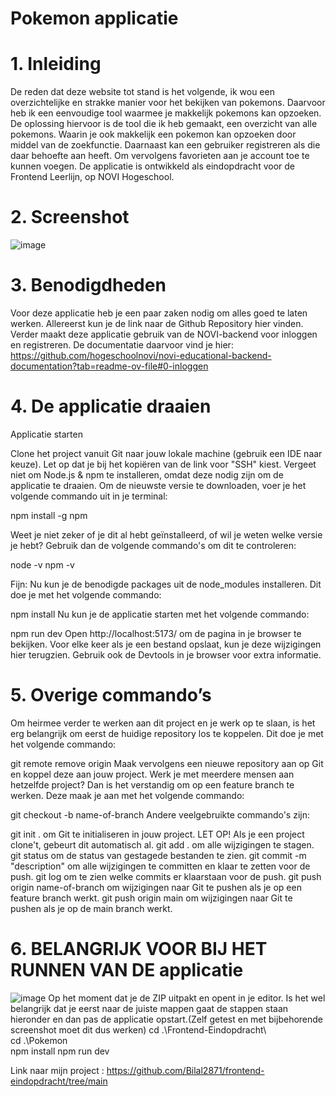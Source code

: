 # Pokemon applicatie

# 1. Inleiding
De reden dat deze website tot stand is het volgende, ik wou een overzichtelijke en strakke manier voor het bekijken van pokemons. Daarvoor heb ik een eenvoudige tool waarmee je makkelijk pokemons kan opzoeken. De oplossing hiervoor is de tool die ik heb gemaakt, een overzicht van alle pokemons. Waarin je ook makkelijk een pokemon kan opzoeken door middel van de zoekfunctie. Daarnaast kan een gebruiker registreren als die daar behoefte aan heeft. Om vervolgens favorieten aan je account toe te kunnen voegen. De applicatie is ontwikkeld als eindopdracht voor de Frontend Leerlijn, op NOVI Hogeschool.

# 2. Screenshot
![image](https://github.com/user-attachments/assets/ed1cc23c-4d8f-4fe5-8f13-a1dab4b8add7)

# 3. Benodigdheden
Voor deze applicatie heb je een paar zaken nodig om alles goed te laten werken. Allereerst kun je de link naar de Github Repository hier vinden. Verder maakt deze applicatie gebruik van de NOVI-backend voor inloggen en registreren. De documentatie daarvoor vind je hier: https://github.com/hogeschoolnovi/novi-educational-backend-documentation?tab=readme-ov-file#0-inloggen

# 4. De applicatie draaien
Applicatie starten

Clone het project vanuit Git naar jouw lokale machine (gebruik een IDE naar keuze). Let op dat je bij het kopiëren van de link voor "SSH" kiest. Vergeet niet om Node.js & npm te installeren, omdat deze nodig zijn om de applicatie te draaien. Om de nieuwste versie te downloaden, voer je het volgende commando uit in je terminal:

npm install -g npm

Weet je niet zeker of je dit al hebt geïnstalleerd, of wil je weten welke versie je hebt? Gebruik dan de volgende commando's om dit te controleren:

node -v
npm -v

Fijn: Nu kun je de benodigde packages uit de node_modules installeren. Dit doe je met het volgende commando:

npm install
Nu kun je de applicatie starten met het volgende commando:

npm run dev
Open http://localhost:5173/ om de pagina in je browser te bekijken. Voor elke keer als je een bestand opslaat, kun je deze wijzigingen hier terugzien. Gebruik ook de Devtools in je browser voor extra informatie.

# 5. Overige commando’s

Om heirmee verder te werken aan dit project en je werk op te slaan, is het erg belangrijk om eerst de huidige repository los te koppelen. Dit doe je met het volgende commando:

git remote remove origin
Maak vervolgens een nieuwe repository aan op Git en koppel deze aan jouw project. Werk je met meerdere mensen aan hetzelfde project? Dan is het verstandig om op een feature branch te werken. Deze maak je aan met het volgende commando:

git checkout -b name-of-branch
Andere veelgebruikte commando's zijn:

git init .                         om Git te initialiseren in jouw project. LET OP! Als je een project clone't, gebeurt dit automatisch al.
git add .                          om alle wijzigingen te stagen.
git status                         om de status van gestagede bestanden te zien.
git commit -m "description"        om alle wijzigingen te committen en klaar te zetten voor de push.
git log                            om te zien welke commits er klaarstaan voor de push.
git push origin name-of-branch     om wijzigingen naar Git te pushen als je op een feature branch werkt.
git push origin main               om wijzigingen naar Git te pushen als je op de main branch werkt.

# 6. BELANGRIJK VOOR BIJ HET RUNNEN VAN DE applicatie
![image](https://github.com/user-attachments/assets/d26048b0-8852-47d1-84f2-f50412c63910)
Op het moment dat je de ZIP uitpakt en opent in je editor. Is het wel belangrijk dat je eerst naar de juiste mappen gaat de stappen staan hieronder en dan pas de applicatie opstart.(Zelf getest en met bijbehorende screenshot moet dit dus werken)
cd .\Frontend-Eindopdracht\        
cd .\Pokemon\
npm install
npm run dev

Link naar mijn project : https://github.com/Bilal2871/frontend-eindopdracht/tree/main 

